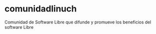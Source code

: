 # comunidadlinuch
Comunidad de Software Libre que difunde y promueve los beneficios del software Libre
